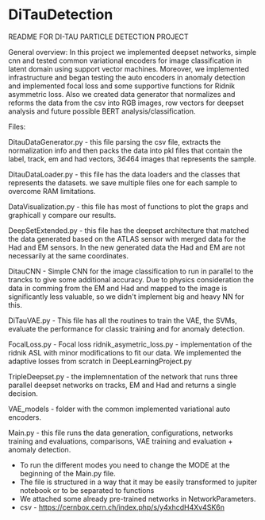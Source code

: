 # DiTauDetection
README FOR DI-TAU PARTICLE DETECTION PROJECT

General overview:
In this project we implemented deepset networks, simple cnn and tested common variational encoders for image
classification in latent domain using support vector machines. Moreover, we implemented infrastructure and began testing
the auto encoders in anomaly detection and implemented focal loss and some supportive functions for Ridnik asymmetric
loss. Also we created data generator that normalizes and reforms the data from the csv into RGB images, row vectors for
deepset analysis and future possible BERT analysis/classification.

Files:

DitauDataGenerator.py  - this file parsing the csv file, extracts the normalization info and then packs the data into
pkl files that contain the label, track, em and had vectors, 3*64*64 images that represents the sample.

DitauDataLoader.py - this file has the data loaders and the classes that represents the datasets. we save multiple files
one for each sample to overcome RAM limitations.

DataVisualization.py - this file has most of functions to plot the graps and graphicall y compare our results.

DeepSetExtended.py - this file has the deepset architecture that matched the data generated based on the ATLAS sensor
with merged data for the Had and EM sensors. In the new generated data the Had and EM are not necessarily at the same
coordinates.

DitauCNN - Simple CNN for the image classification to run in parallel to the trancks to give some additional accuracy.
Due to physics consideration the data in comming from the EM and Had and mapped to the image is significantly less
valuable, so we didn't implement big and heavy NN for this.

DiTauVAE.py - This file has all the routines to train the VAE, the SVMs, evaluate the performance for classic training
and for anomaly detection.

FocalLoss.py - Focal loss
ridnik_asymetric_loss.py - implementation of the ridnik ASL with minor modifications to fit our data. We implemented the
adaptive losses from scratch in DeepLearningProject.py

TripleDeepset.py - the implemnentation of the network that runs three parallel deepset networks on tracks, EM and Had
and returns a single decision.

VAE_models - folder with the common implemented variational auto encoders.

Main.py - this file runs the data generation, configurations, networks training and evaluations, comparisons,
VAE training and evaluation + anomaly detection.

* To run the different modes you need to change the MODE at the beginning of the Main.py file.
* The file is structured in a way that it may be easily transformed to jupiter notebook or to be separated to functions
* We attached some already pre-trained networks in NetworkParameters.
* csv - https://cernbox.cern.ch/index.php/s/y4xhcdH4Xv4SK6n
